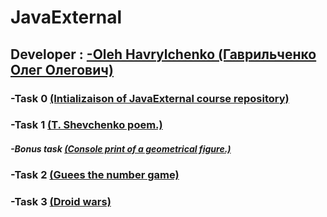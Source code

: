 # JavaExternal

## Developer : [-Oleh Havrylchenko (Гаврильченко Олег Олегович)](https://github.com/Champerson)

### **-Task 0** [(Intializaison of JavaExternal course repository)](https://github.com/Champerson/JavaExternal)

### **-Task 1** [(T. Shevchenko poem.)](https://github.com/Champerson/JavaExternal_team_tasks/tree/master/tasks/poem)
#####     **-Bonus task** [(Console print of a geometrical figure.)](https://github.com/Champerson/JavaExternal_team_tasks/tree/master/tasks/geometrical.figures/src/com/java/external)

### **-Task 2** [(Guees the number game)](https://github.com/Champerson/JavaExternal/tree/master/JavaGaming/src/com/java/external)

### **-Task 3** [(Droid wars)](https://github.com/Champerson/JavaExternal/tree/master/DroidWars/src)

